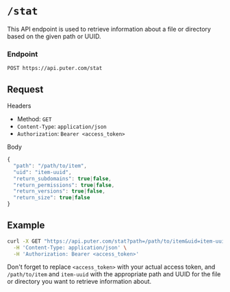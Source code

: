 # `/stat`

This API endpoint is used to retrieve information about a file or directory based on the given path or UUID.

### Endpoint

`POST https://api.puter.com/stat`

## Request

Headers
- Method: `GET`
- `Content-Type`: `application/json`
- `Authorization`: `Bearer <access_token>`

Body
```javascript
{
  "path": "/path/to/item",
  "uid": "item-uuid",
  "return_subdomains": true|false,
  "return_permissions": true|false,
  "return_versions": true|false,
  "return_size": true|false
}
```

## Example

```bash
curl -X GET "https://api.puter.com/stat?path=/path/to/item&uid=item-uuid&return_subdomains=true_or_false&return_permissions=true_or_false&return_versions=true_or_false&return_size=true_or_false" \
  -H 'Content-Type: application/json' \
  -H 'Authorization: Bearer <access_token>'
```

Don't forget to replace `<access_token>` with your actual access token, and `/path/to/item` and `item-uuid` with the appropriate path and UUID for the file or directory you want to retrieve information about.